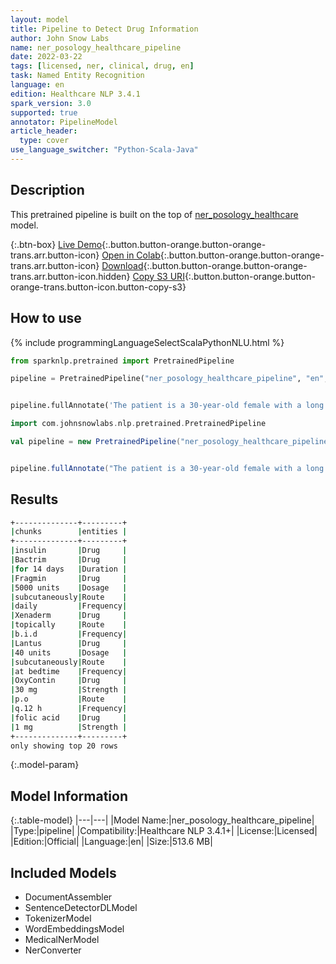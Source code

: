 ```yaml
---
layout: model
title: Pipeline to Detect Drug Information
author: John Snow Labs
name: ner_posology_healthcare_pipeline
date: 2022-03-22
tags: [licensed, ner, clinical, drug, en]
task: Named Entity Recognition
language: en
edition: Healthcare NLP 3.4.1
spark_version: 3.0
supported: true
annotator: PipelineModel
article_header:
  type: cover
use_language_switcher: "Python-Scala-Java"
---
```



## Description


This pretrained pipeline is built on the top of [ner_posology_healthcare](https://nlp.johnsnowlabs.com/2021/04/01/ner_posology_healthcare_en.html) model.


{:.btn-box}
[Live Demo](https://demo.johnsnowlabs.com/healthcare/NER_POSOLOGY/){:.button.button-orange.button-orange-trans.arr.button-icon}
[Open in Colab](https://colab.research.google.com/github/JohnSnowLabs/spark-nlp-workshop/blob/master/tutorials/streamlit_notebooks/healthcare/NER_POSOLOGY.ipynb){:.button.button-orange.button-orange-trans.arr.button-icon}
[Download](https://s3.amazonaws.com/auxdata.johnsnowlabs.com/clinical/models/ner_posology_healthcare_pipeline_en_3.4.1_3.0_1647942842636.zip){:.button.button-orange.button-orange-trans.arr.button-icon.hidden}
[Copy S3 URI](s3://auxdata.johnsnowlabs.com/clinical/models/ner_posology_healthcare_pipeline_en_3.4.1_3.0_1647942842636.zip){:.button.button-orange.button-orange-trans.button-icon.button-copy-s3}


## How to use






<div class="tabs-box" markdown="1">
{% include programmingLanguageSelectScalaPythonNLU.html %}

```python
from sparknlp.pretrained import PretrainedPipeline

pipeline = PretrainedPipeline("ner_posology_healthcare_pipeline", "en", "clinical/models")


pipeline.fullAnnotate('The patient is a 30-year-old female with a long history of insulin dependent diabetes, type 2; coronary artery disease; chronic renal insufficiency; peripheral vascular disease, also secondary to diabetes; who was originally admitted to an outside hospital for what appeared to be acute paraplegia, lower extremities. She did receive a course of Bactrim for 14 days for UTI. Evidently, at some point in time, the patient was noted to develop a pressure-type wound on the sole of her left foot and left great toe. She was also noted to have a large sacral wound; this is in a similar location with her previous laminectomy, and this continues to receive daily care. The patient was transferred secondary to inability to participate in full physical and occupational therapy and continue medical management of her diabetes, the sacral decubitus, left foot pressure wound, and associated complications of diabetes. She is given Fragmin 5000 units subcutaneously daily, Xenaderm to wounds topically b.i.d., Lantus 40 units subcutaneously at bedtime, OxyContin 30 mg p.o. q.12 h., folic acid 1 mg daily, levothyroxine 0.1 mg p.o. daily, Prevacid 30 mg daily, Avandia 4 mg daily, Norvasc 10 mg daily, Lexapro 20 mg daily, aspirin 81 mg daily, Senna 2 tablets p.o. q.a.m., Neurontin 400 mg p.o. t.i.d., Percocet 5/325 mg 2 tablets q.4 h. p.r.n., magnesium citrate 1 bottle p.o. p.r.n., sliding scale coverage insulin, Wellbutrin 100 mg p.o. daily, and Bactrim DS b.i.d.')
```
```scala
import com.johnsnowlabs.nlp.pretrained.PretrainedPipeline

val pipeline = new PretrainedPipeline("ner_posology_healthcare_pipeline", "en", "clinical/models")


pipeline.fullAnnotate("The patient is a 30-year-old female with a long history of insulin dependent diabetes, type 2; coronary artery disease; chronic renal insufficiency; peripheral vascular disease, also secondary to diabetes; who was originally admitted to an outside hospital for what appeared to be acute paraplegia, lower extremities. She did receive a course of Bactrim for 14 days for UTI. Evidently, at some point in time, the patient was noted to develop a pressure-type wound on the sole of her left foot and left great toe. She was also noted to have a large sacral wound; this is in a similar location with her previous laminectomy, and this continues to receive daily care. The patient was transferred secondary to inability to participate in full physical and occupational therapy and continue medical management of her diabetes, the sacral decubitus, left foot pressure wound, and associated complications of diabetes. She is given Fragmin 5000 units subcutaneously daily, Xenaderm to wounds topically b.i.d., Lantus 40 units subcutaneously at bedtime, OxyContin 30 mg p.o. q.12 h., folic acid 1 mg daily, levothyroxine 0.1 mg p.o. daily, Prevacid 30 mg daily, Avandia 4 mg daily, Norvasc 10 mg daily, Lexapro 20 mg daily, aspirin 81 mg daily, Senna 2 tablets p.o. q.a.m., Neurontin 400 mg p.o. t.i.d., Percocet 5/325 mg 2 tablets q.4 h. p.r.n., magnesium citrate 1 bottle p.o. p.r.n., sliding scale coverage insulin, Wellbutrin 100 mg p.o. daily, and Bactrim DS b.i.d.")
```
</div>


## Results


```bash
+--------------+---------+
|chunks        |entities |
+--------------+---------+
|insulin       |Drug     |
|Bactrim       |Drug     |
|for 14 days   |Duration |
|Fragmin       |Drug     |
|5000 units    |Dosage   |
|subcutaneously|Route    |
|daily         |Frequency|
|Xenaderm      |Drug     |
|topically     |Route    |
|b.i.d         |Frequency|
|Lantus        |Drug     |
|40 units      |Dosage   |
|subcutaneously|Route    |
|at bedtime    |Frequency|
|OxyContin     |Drug     |
|30 mg         |Strength |
|p.o           |Route    |
|q.12 h        |Frequency|
|folic acid    |Drug     |
|1 mg          |Strength |
+--------------+---------+
only showing top 20 rows
```


{:.model-param}
## Model Information


{:.table-model}
|---|---|
|Model Name:|ner_posology_healthcare_pipeline|
|Type:|pipeline|
|Compatibility:|Healthcare NLP 3.4.1+|
|License:|Licensed|
|Edition:|Official|
|Language:|en|
|Size:|513.6 MB|


## Included Models


- DocumentAssembler
- SentenceDetectorDLModel
- TokenizerModel
- WordEmbeddingsModel
- MedicalNerModel
- NerConverter
<!--stackedit_data:
eyJoaXN0b3J5IjpbMTAzMjkyMDc0OV19
-->